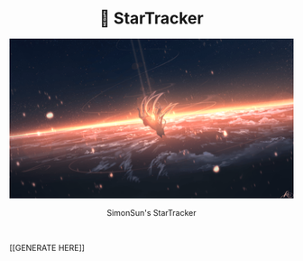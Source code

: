 <div align="center">

# 🌟 StarTracker

![falling](template/imgs/falling.png)

SimonSun's StarTracker

</div><br>

[[GENERATE HERE]]
